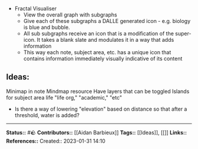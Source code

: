 - Fractal Visualiser
	- View the overall graph with subgraphs
	- Give each of these subgraphs a DALLE generated icon - e.g. biology is blue and bubble. 
	- All sub subgraphs receive an icon that is a modification of the super-icon. It takes a blank slate and modulates it in a way that adds information
	- This way each note, subject area, etc. has a unique icon that contains information immediately visually indicative of its content

## Ideas:
Minimap in note
Mindmap resource
Have layers that can be toggled
Islands for subject area life "life org," "academic," "etc"
- Is there a way of lowering "elevation" based on distance so that after a threshold, water is added?

 
---
**Status::** #🪨
**Contributors::** [[Aidan Barbieux]]
**Tags::** [[Ideas]], [[]]
**Links::**
**References::**
Created:: 2023-01-31 14:10
